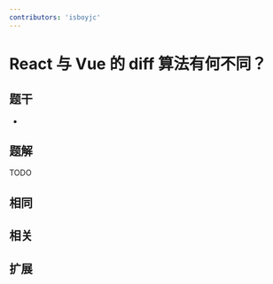 ```yaml
---
contributors: 'isboyjc'
---
```


# React 与 Vue 的 diff 算法有何不同？


## 题干

- 



## 题解

<!-- ::: details 点我查看题解 -->

  TODO

<!-- ::: -->



## 相同


## 相关


## 扩展

